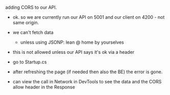 adding CORS to our API.
* ok. so we are currently run our API on 5001 and our client on 4200 - not same origin.
* we can't fetch data 
    - unless using JSONP: lean @ home by yourselves
* this is not allowed unless our API says it's ok via a header

* go to Startup.cs

* after refreshing the page (if needed then also the BE) the error is gone.
 - can view the call in Network in DevTools to see the data and the CORS allow header in the Response





